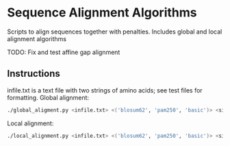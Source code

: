 # Sequence Alignment Algorithms
Scripts to align sequences together with penalties. Includes global and local alignment algorithms

TODO: Fix and test affine gap alignment

## Instructions
infile.txt is a text file with two strings of amino acids; see test files for formatting.
Global alignment:
```bash
./global_aligment.py <infile.txt> <('blosum62', 'pam250', 'basic')> <sigma value>
```
Local alignment:
```bash
./local_alignment.py <infile.txt> <('blosum62', 'pam250', 'basic')> <sigma value>
```
